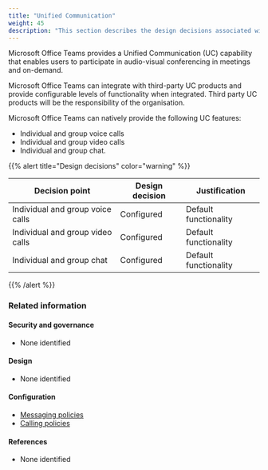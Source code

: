 ```yaml
---
title: "Unified Communication"
weight: 45
description: "This section describes the design decisions associated with Teams Unified Communication for system(s) built using ASD's Blueprint for Secure Cloud."
---
```


Microsoft Office Teams provides a Unified Communication (UC) capability that enables users to participate in audio-visual conferencing in meetings and on-demand.

Microsoft Office Teams can integrate with third-party UC products and provide configurable levels of functionality when integrated. Third party UC products will be the responsibility of the organisation.

Microsoft Office Teams can natively provide the following UC features:

- Individual and group voice calls
- Individual and group video calls
- Individual and group chat.

{{% alert title="Design decisions" color="warning" %}}

| Decision point                   | Design decision | Justification         |
| -------------------------------- | --------------- | --------------------- |
| Individual and group voice calls | Configured      | Default functionality |
| Individual and group video calls | Configured      | Default functionality |
| Individual and group chat        | Configured      | Default functionality |

{{% /alert %}}

### Related information

#### Security and governance

- None identified

#### Design

- None identified

#### Configuration

- [Messaging policies](/configuration/teams/setting-and-policies/global-settings/messaging/messaging)
- [Calling policies](/configuration/teams/setting-and-policies/global-settings/voice/calling)

#### References

- None identified
